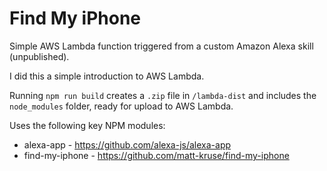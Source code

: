 # Find My iPhone

Simple AWS Lambda function triggered from a custom Amazon Alexa skill (unpublished).

I did this a simple introduction to AWS Lambda.

Running `npm run build` creates a `.zip` file in `/lambda-dist` and includes the `node_modules` folder, ready for upload to AWS Lambda.

Uses the following key NPM modules:
- alexa-app - https://github.com/alexa-js/alexa-app
- find-my-iphone - https://github.com/matt-kruse/find-my-iphone
